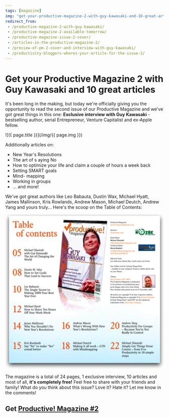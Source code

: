 ```yaml
---
tags: [magazine]
img: "get-your-productive-magazine-2-with-guy-kawasaki-and-10-great-articles.jpg"
redirect_from:
 - /productive-magazine-2-with-guy-kawasaki/
 - /productive-magazine-2-available-tomorrow/
 - /productive-magazine-issue-2-cover/
 - /articles-in-the-productive-magazine-2/
 - /preview-of-pm-2-cover-and-interview-with-guy-kawasaki/
 - /productivity-bloggers-wheres-your-article-for-the-issue-2/
---
```


# Get your Productive Magazine 2 with Guy Kawasaki and 10 great articles

It's been long in the making, but today we're officially giving you the opportunity to read the second issue of our Productive Magazine and we've got great things in this one: **Exclusive interview with Guy Kawasaki** - bestselling author, serial Entrepreneur, Venture Capitalist and ex-Apple fellow.

<!--More-->

![{{ page.title }}](/img/{{ page.img }})

Additionally articles on:

  * New Year's Resolutions
  * The art of s aying No
  * How to optimize your life and claim a couple of hours a week back
  * Setting SMART goals
  * Mind- mapping
  * Working in groups
  * ... and more!

We've got great authors like Leo Babauta, Dustin Wax, Michael Hyatt, James Mallinson, Kris Rowlands, Andrew Mason, Michael Deutch, Andrew Yang and yours truly... Here's the scoop on the Table of Contents:

![{{ page.title }} Table Of Contents](/img/get-your-productive-magazine-2-with-guy-kawasaki-and-10-great-articles-2.jpg)

The magazine is a total of 24 pages, 1 exclusive interview, 10 articles and most of all, **it's completely free!** Feel free to share with your friends and family! What do you think about this issue? Love it? Hate it? Let me know in the comments!

## Get [Productive! Magazine #2](http://productivemag.com/2)



[n]: https://michael.gratis/nozbe